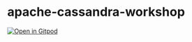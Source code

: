 # apache-cassandra-workshop
[![Open in Gitpod](https://gitpod.io/button/open-in-gitpod.svg)](https://gitpod.io/#https://github.com/peneksglazami/apache-cassandra-workshop)